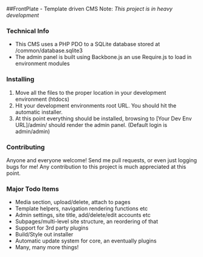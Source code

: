 ##FrontPlate - Template driven CMS
Note: *This project is in heavy development*

### Technical Info
- This CMS uses a PHP PDO to a SQLite database stored at /common/database.sqlite3
- The admin panel is built using Backbone.js an use Require.js to load in environment modules 

### Installing
1. Move all the files to the proper location in your development environment (htdocs)
2. Hit your development environments root URL.  You should hit the automatic installer.
3. At this point everything should be installed, browsing to [Your Dev Env URL]/admin/ should render the admin panel. (Default login is admin/admin)

### Contributing
Anyone and everyone welcome! Send me pull requests, or even just logging bugs for me! Any contribution to this project is much appreciated at this point.

### Major Todo Items
- Media section, upload/delete, attach to pages
- Template helpers, navigation rendering functions etc
- Admin settings, site title, add/delete/edit accounts etc
- Subpages/multi-level site structure, an reordering of that
- Support for 3rd party plugins
- Build/Style out installer
- Automatic update system for core, an eventually plugins
- Many, many more things!